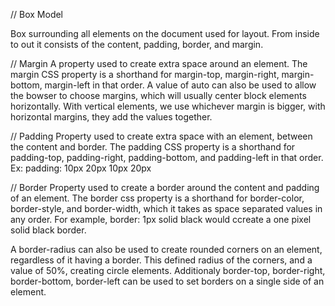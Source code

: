 // Box Model

Box surrounding all elements on the document used for layout.
From inside to out it consists of the content, padding, border, and margin.

// Margin
A property used to create extra space around an element. The margin CSS property is a shorthand for
margin-top, margin-right, margin-bottom, margin-left in that order.
A value of auto can also be used to allow the bowser to choose margins, which will usually center block
elements horizontally.
With vertical elements, we use whichever margin is bigger, with horizontal margins, they add the values together.

// Padding
Property used to create extra space with an element, between the content and border.
The padding CSS property is a shorthand for padding-top, padding-right, padding-bottom, and padding-left in that order.
Ex: padding: 10px 20px 10px 20px

// Border
Property used to create a border around the content and padding of an element. The border css property is a shorthand for
border-color, border-style, and border-width, which it takes as space separated values in any order.
For example, border: 1px solid black would ccreate a one pixel solid black border.

A border-radius can also be used to create rounded corners on an element, regardless of it having a border.
This defined radius of the corners, and a value of 50%, creating circle elements.
Additionaly border-top, border-right, border-bottom, border-left can be used to set borders on a single side of an element.
